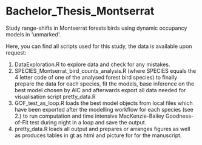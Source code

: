 # Bachelor_Thesis_Montserrat
Study range-shifts in Montserrat forests birds using dynamic occupancy models in 'unmarked'. 

Here, you can find all scripts used for this study, the data is available upon request: 

1. DataExploration.R to explore data and check for any mistakes.
2. SPECIES_Montserrat_bird_counts_analysis.R (where SPECIES equals the 4 letter code of one of the analysed forest bird species) to finally prepare the data for each species, fit the models, base inference on the best model chosen by AIC and afterwards export all data needed for visualisation script pretty_data.R
3. GOF_test_as_loop.R loads the best model objects from local files which have been exported after the modelling workflow for each species (see 2.) to run computation and time intensive MacKenzie-Bailey Goodness-of-Fit test during night in a loop and save the output.
4. pretty_data.R loads all output and prepares or arranges figures as well as produces tables in gt as html and picture for for the manuscript.
